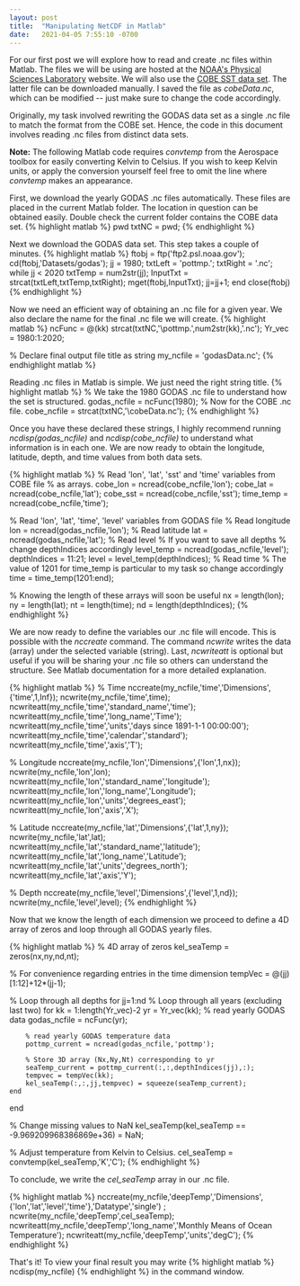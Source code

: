 ```yaml
---
layout: post
title:  "Manipulating NetCDF in Matlab"
date:   2021-04-05 7:55:10 -0700
---
```

For our first post we will explore how to read and create .nc 
files within Matlab. The files we will be using are hosted 
at the [NOAA's Physical Sciences Laboratory](https://www.psl.noaa.gov/data/gridded/data.godas.html) 
website. We will also use the [COBE SST data set](ftp://ftp.cdc.noaa.gov/Datasets/COBE/sst.mon.mean.nc). 
The latter file can be downloaded manually. I saved the file as *cobeData.nc*, which can be 
modified -- just make sure to change the code accordingly. 
 
Originally, my task involved rewriting the GODAS data set as a single .nc 
file to match the format from the COBE set. Hence, the code in this document
involves reading .nc files from distinct data sets. 

**Note:** The following Matlab code requires *convtemp* from the Aerospace toolbox 
for easily converting Kelvin to Celsius. If you wish to keep Kelvin units, or apply the conversion yourself feel free to omit the line where *convtemp* makes an appearance. 

First, we download the yearly GODAS .nc files automatically. These files are placed 
in the current Matlab folder. The location in question can be obtained easily.
Double check the current folder contains the COBE data set. 
{% highlight matlab %}
pwd
txtNC = pwd;
{% endhighlight %}

Next we download the GODAS data set. This step takes a couple of minutes. 
{% highlight matlab %}
ftobj = ftp('ftp2.psl.noaa.gov');
cd(ftobj,'Datasets/godas');
jj = 1980;
txtLeft = 'pottmp.';
txtRight = '.nc';
while jj < 2020
    txtTemp = num2str(jj);
    InputTxt = strcat(txtLeft,txtTemp,txtRight);
    mget(ftobj,InputTxt);
    jj=jj+1;
end
close(ftobj)
{% endhighlight %}

Now we need an efficient way of obtaining an .nc file for a given year. 
We also declare the name for the final .nc file we will create. 
{% highlight matlab %}
ncFunc = @(kk) strcat(txtNC,'\pottmp.',num2str(kk),'.nc');
Yr_vec = 1980:1:2020;

% Declare final output file title as string 
my_ncfile = 'godasData.nc';
{% endhighlight matlab %}

Reading .nc files in Matlab is simple. We just need the right string title. 
{% highlight matlab %}
% We take the 1980 GODAS .nc file to understand how the set is structured. 
godas_ncfile = ncFunc(1980);
% Now for the COBE .nc file. 
cobe_ncfile = strcat(txtNC,'\cobeData.nc');
{% endhighlight %}

Once you have these declared these strings, I highly recommend running *ncdisp(godas_ncfile)* and
*ncdisp(cobe_ncfile)* to understand what information is in each one. 
We are now ready to obtain the longitude, latitude, depth, and time values from both data sets. 

{% highlight matlab %}
% Read 'lon', 'lat', 'sst' and 'time' variables from COBE file
% as arrays. 
cobe_lon = ncread(cobe_ncfile,'lon');
cobe_lat = ncread(cobe_ncfile,'lat');
cobe_sst = ncread(cobe_ncfile,'sst');
time_temp = ncread(cobe_ncfile,'time');

% Read 'lon', 'lat', 'time', 'level' variables from GODAS file 
% Read longitude 
lon = ncread(godas_ncfile,'lon');
% Read latitude 
lat = ncread(godas_ncfile,'lat');
% Read level 
% If you want to save all depths
% change depthIndices accordingly
level_temp = ncread(godas_ncfile,'level');
depthIndices = 11:21;
level = level_temp(depthIndices);
% Read time 
% The value of 1201 for time_temp is particular to my task so change accordingly
time = time_temp(1201:end);

% Knowing the length of these arrays will soon be useful 
nx = length(lon);
ny = length(lat);
nt = length(time);
nd = length(depthIndices);
{% endhighlight %}

We are now ready to define the variables our .nc file will encode.
This is possible with the *nccreate* command. The command *ncwrite* writes 
the data (array) under the selected variable (string). Last, *ncwriteatt* is optional but
useful if you will be sharing your .nc file so others can understand 
the structure. See Matlab documentation for a more detailed explanation.

{% highlight matlab %}
% Time 
nccreate(my_ncfile,'time','Dimensions',{'time',1,Inf});
ncwrite(my_ncfile,'time',time);
ncwriteatt(my_ncfile,'time','standard_name','time');
ncwriteatt(my_ncfile,'time','long_name','Time');
ncwriteatt(my_ncfile,'time','units','days since 1891-1-1 00:00:00');
ncwriteatt(my_ncfile,'time','calendar','standard');
ncwriteatt(my_ncfile,'time','axis','T');

% Longitude
nccreate(my_ncfile,'lon','Dimensions',{'lon',1,nx});
ncwrite(my_ncfile,'lon',lon);
ncwriteatt(my_ncfile,'lon','standard_name','longitude');
ncwriteatt(my_ncfile,'lon','long_name','Longitude');
ncwriteatt(my_ncfile,'lon','units','degrees_east');
ncwriteatt(my_ncfile,'lon','axis','X');

% Latitude 
nccreate(my_ncfile,'lat','Dimensions',{'lat',1,ny});
ncwrite(my_ncfile,'lat',lat);
ncwriteatt(my_ncfile,'lat','standard_name','latitude');
ncwriteatt(my_ncfile,'lat','long_name','Latitude');
ncwriteatt(my_ncfile,'lat','units','degrees_north');
ncwriteatt(my_ncfile,'lat','axis','Y');

% Depth 
nccreate(my_ncfile,'level','Dimensions',{'level',1,nd});
ncwrite(my_ncfile,'level',level);
{% endhighlight %}

Now that we know the length of each dimension we proceed to 
define a 4D array of zeros and loop through all GODAS yearly files. 

{% highlight matlab %}
% 4D array of zeros 
kel_seaTemp = zeros(nx,ny,nd,nt);

% For convenience regarding entries in the time dimension 
tempVec = @(jj) [1:12]+12*(jj-1);

% Loop through all depths 
for jj=1:nd
	% Loop through all years (excluding last two)
    for kk = 1:length(Yr_vec)-2
        yr = Yr_vec(kk);
        % read yearly GODAS data 
        godas_ncfile = ncFunc(yr);
        
        % read yearly GODAS temperature data 
        pottmp_current = ncread(godas_ncfile,'pottmp');
        
        % Store 3D array (Nx,Ny,Nt) corresponding to yr
        seaTemp_current = pottmp_current(:,:,depthIndices(jj),:);
        tempvec = tempVec(kk);
        kel_seaTemp(:,:,jj,tempvec) = squeeze(seaTemp_current);
    end
end

% Change missing values to NaN 
kel_seaTemp(kel_seaTemp == -9.969209968386869e+36) = NaN;

% Adjust temperature from Kelvin to Celsius.
cel_seaTemp = convtemp(kel_seaTemp,'K','C');
{% endhighlight %}

To conclude, we write the *cel_seaTemp* array in our .nc file. 

{% highlight matlab %}
nccreate(my_ncfile,'deepTemp','Dimensions',{'lon','lat','level','time'},'Datatype','single') ;
ncwrite(my_ncfile,'deepTemp',cel_seaTemp);
ncwriteatt(my_ncfile,'deepTemp','long_name','Monthly Means of Ocean Temperature');
ncwriteatt(my_ncfile,'deepTemp','units','degC');
{% endhighlight %}

That's it! To view your final result you may write 
{% highlight matlab %}
ncdisp(my_ncfile)
{% endhighlight %}
in the command window. 
